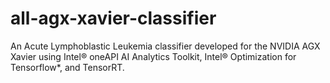 # all-agx-xavier-classifier
An Acute Lymphoblastic Leukemia classifier developed for the NVIDIA AGX Xavier using Intel® oneAPI AI Analytics Toolkit, Intel® Optimization for Tensorflow*, and TensorRT.
